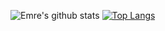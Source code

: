 ![Emre's github stats](https://github-readme-stats.vercel.app/api?username=emrecakmak&show_icons=true&theme=dracula)
[![Top Langs](https://github-readme-stats.vercel.app/api/top-langs/?username=emrecakmak)](https://github.com/anuraghazra/github-readme-stats)
